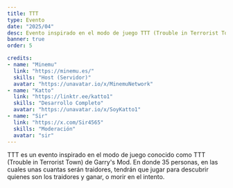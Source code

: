 ```yaml
---
title: TTT
type: Evento
date: "2025/04"
desc: Evento inspirado en el modo de juego TTT (Trouble in Terrorist Town) de Garry's Mod.
banner: true
order: 5

credits:
- name: "Minemu"
  link: "https://minemu.es/"
  skills: "Host (Servidor)"
  avatar: "https://unavatar.io/x/MinemuNetwork"
- name: "Katto"
  link: "https://linktr.ee/katto1"
  skills: "Desarrollo Completo"
  avatar: "https://unavatar.io/x/SoyKatto1"
- name: "Sir"
  link: "https://x.com/Sir4565"
  skills: "Moderación"
  avatar: "sir"
---
```

TTT es un evento inspirado en el modo de juego conocido como TTT (Trouble in Terrorist Town) de Garry's Mod. En donde 35 personas, en las cuales unas cuantas serán traidores, tendrán que jugar para descubrir quienes son los traidores y ganar, o morir en el intento.